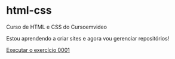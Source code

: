 # html-css
 Curso de HTML e CSS do Cursoemvideo

 Estou aprendendo a criar sites e agora vou gerenciar repositórios!

<a href="https://dsempresa.github.io/html-css/exercicios/ex001/index.html">Executar o exercício 0001</a>